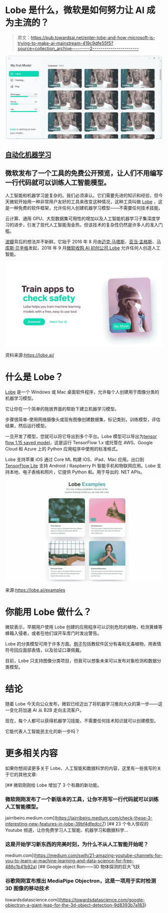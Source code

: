 # Lobe 是什么，微软是如何努力让 AI 成为主流的？

> 原文：<https://pub.towardsai.net/enter-lobe-and-how-microsoft-is-trying-to-make-ai-mainstream-419c9dfe55f5?source=collection_archive---------2----------------------->

![](img/8ad140fd40ca5be3e9a832d0ba8963f2.png)

## [自动化机器学习](https://towardsai.net/p/category/automl)

## 微软发布了一个工具的免费公开预览，让人们不用编写一行代码就可以训练人工智能模型。

人工智能和机器学习是复杂的。我们必须承认。它们需要先进的知识和经验，但今天微软开始用一种非常用户友好的工具来改变这种情况，这种工具叫做 [Lobe](https://lobe.ai/) ，这是一种免费的软件框架，允许任何人创建机器学习模型——不需要任何技术技能。

云计算、通用 GPU、大型数据集可用性的增加以及人工智能机器学习子集深度学习的进步，引发了现代人工智能淘金热，但该技术的复杂性仍然是许多人的准入门槛。

[波瓣](https://lobe.ai/)背后的想法并不新鲜。它始于 2016 年 8 月由[迈克·马塔斯](https://www.linkedin.com/in/mike-matas-a53b3b21/)、[亚当·孟格斯](https://www.linkedin.com/in/adammenges/https://www.linkedin.com/in/adammenges/)、[马库斯·贝辛格](https://www.linkedin.com/in/mbeissinger/)发起，2018 年 9 月[微软收购 AI 初创公司 Lobe](https://techcrunch.com/2018/09/13/microsoft-acquires-lobe-a-drag-and-drop-ai-tool/) 允许任何人创造人工智能。

![](img/f7970646a781b1891146644a27af11f1.png)

资料来源:https://lobe.ai/

# 什么是 Lobe？

[Lobe](https://lobe.ai/) 是一个 Windows 或 Mac 桌面软件程序，允许每个人创建用于图像分类的机器学习模型。

它让你在一个简单的拖放界面的帮助下建立机器学习模型。

步骤很简单-使用网络摄像头或现有图像创建数据集，标记类别，训练模型，评估结果，然后运行模型。

一旦开发了模型，您就可以将它导出到多个平台。Lobe 模型可以导出为[tensor flow 1.15 saved model](https://www.tensorflow.org/tutorials/keras/save_and_load)，这是运行 TensorFlow 1.x 或托管在 AWS、Google Cloud 和 Azure 上的 Python 应用程序中使用的标准格式。

Lobe 支持苹果 iOS 通过 Core ML 构建 iOS、iPad、Mac 应用。出口到 [TensorFlow Lite](https://www.tensorflow.org/lite) 支持 Android / Raspberry Pi 智能手机和物联网应用。Lobe 支持本地、电子表格和照片，它提供 Python 和。用于导出的. NET APIs。

![](img/0cdbd231a1bd997b66a421912f3fabcf.png)

来源:https://lobe.ai/examples

# 你能用 Lobe 做什么？

微软表示，早期用户使用 Lobe 创建的应用程序可以识别危险的植物，检测黄蜂等蜂箱入侵者，或者在他们误开车库门时发出警告。

Lobe 的分类模型可用于许多方面。[例子](https://lobe.ai/examples)包括教软件区分有毒和无毒植物，用表情符号回应面部表情，以及验证口罩佩戴。

目前，Lobe 只支持图像分类项目，但我可以想象未来可以发布对象检测和数据分类模型。

# 结论

随着 Lobe 今天向公众发布，微软已经迈出了将机器学习推向大众的第一步——这一变化将加速 AI 从 B2B 走向主流客户。

现在，每个人都可以获得机器学习技能，不需要任何技术知识就可以创建模型。

它能代表人工智能民主化的新一步吗？

# 更多相关内容

如果你想阅读更多关于 Lobe、人工智能和数据科学的内容，这里有一些我写的关于它的其他文章:

[](https://jairribeiro.medium.com/check-these-3-interesting-new-features-in-lobe-39bf4dfedcc7) [## 微软刚刚给 Lobe 增加了 3 个有趣的新功能。

### 微软刚刚发布了一个新版本的工具，让你不用写一行代码就可以训练人工智能模型。

jairribeiro.medium.com](https://jairribeiro.medium.com/check-these-3-interesting-new-features-in-lobe-39bf4dfedcc7) [](https://medium.com/swlh/21-amazing-youtube-channels-for-you-to-learn-ai-machine-learning-and-data-science-for-free-486c1b41b92a) [## 23 个令人惊叹的 Youtube 频道，让你免费学习人工智能、机器学习和数据科学…

### 这是开始学习新东西的完美时刻，为什么不从人工智能开始呢？

medium.com](https://medium.com/swlh/21-amazing-youtube-channels-for-you-to-learn-ai-machine-learning-and-data-science-for-free-486c1b41b92a) [](https://towardsdatascience.com/google-objectron-a-giant-leap-for-the-3d-object-detection-9d8393b7a183) [## Google object Ron——3D 物体探测的巨大飞跃

### 谷歌刚刚宣布推出 MediaPipe Objectron，这是一项用于实时检测 3D 图像的移动技术

towardsdatascience.com](https://towardsdatascience.com/google-objectron-a-giant-leap-for-the-3d-object-detection-9d8393b7a183)